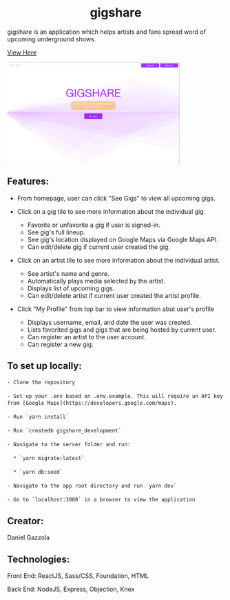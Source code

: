 <h1 align="center">gigshare</h1>

gigshare is an application which helps artists and fans spread word of upcoming underground shows.

[View Here](https://gigshare-breakable-toy-d3d5ed3d577f.herokuapp.com/)

<img align="center" src="https://github.com/dgazzola/gigshare/blob/main/images/gigshare-screenshot.png" width="400" alt="gigshare homepage display."/>

## Features: 

  - From homepage, user can click "See Gigs" to view all upcoming gigs.

  - Click on a gig tile to see more information about the individual gig.
    * Favorite or unfavorite a gig if user is signed-in.
    * See gig's full lineup.
    * See gig's location displayed on Google Maps via Google Maps API.
    * Can edit/delete gig if current user created the gig.

  - Click on an artist tile to see more information about the individual artist.
    * See artist's name and genre.
    * Automatically plays media selected by the artist.
    * Displays list of upcoming gigs.
    * Can edit/delete artist if current user created the artist profile.

  - Click "My Profile" from top bar to view information abut user's profile
    * Displays username, email, and date the user was created.
    * Lists favorited gigs and gigs that are being hosted by current user.
    * Can register an artist to the user account.
    * Can register a new gig.
  
## To set up locally:

  ```
  - Clone the repository

  - Set up your .env based on .env.example. This will require an API key from [Google Maps](https://developers.google.com/maps).

  - Run `yarn install`

  - Run `createdb gigshare_development`

  - Navigate to the server folder and run:

    * `yarn migrate:latest`

    * `yarn db:seed`

  - Navigate to the app root directory and run `yarn dev`

  - Go to `localhost:3000` in a browser to view the application
```

## Creator:

Daniel Gazzola

## Technologies: 

Front End: ReactJS, Sass/CSS, Foundation, HTML

Back End: NodeJS, Express, Objection, Knex
